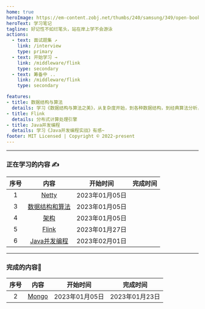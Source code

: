 ```yaml
---
home: true
heroImage: https://em-content.zobj.net/thumbs/240/samsung/349/open-book_1f4d6.png
heroText: 学习笔记
tagline: 好记性不如烂笔头，站在岸上学不会游泳
actions:
  - text: 面试题集 ↗
    link: /interview
    type: primary
  - text: 开始学习 →
    link: /middleware/flink
    type: secondary
  - text: 筹备中 ..
    link: /middleware/flink
    type: secondary

features:
- title: 数据结构与算法
  details: 学习《数据结构与算法之美》，从复杂度开始，到各种数据结构，到经典算法分析，再到力扣刷题~
- title: Flink
  details: 分布式计算处理引擎
- title: Java并发编程
  details: 学习《Java并发编程实战》有感~
footer: MIT Licensed | Copyright © 2022-present
---
```


---

### 正在学习的内容 :writing_hand:

| 序号 |                         内容                          |    开始时间    | 完成时间 |
| :--: | :---------------------------------------------------: | :------------: | :------: |
|  1   |    [Netty](https://spectred.github.io/frame/netty)    | 2023年01月05日 |          |
|  3   | [数据结构和算法](https://spectred.github.io/base/alg) | 2023年01月05日 |          |
|  4   |    [架构](https://spectred.github.io/architecture)    | 2023年01月05日 |          |
|  5   | [Flink](https://spectred.github.io/middleware/flink)  | 2023年01月27日 |          |
|  6   | [Java并发编程](https://spectred.github.io/404)  | 2023年02月01日 |          |
---

### 完成的内容:slightly_smiling_face:

| 序号 |                          内容                          |    开始时间    |    完成时间    |
| :--: | :----------------------------------------------------: | :------------: | :------------: |
|  2   | [Mongo](https://spectred.github.io/middleware/mongodb) | 2023年01月05日 | 2023年01月23日 |

